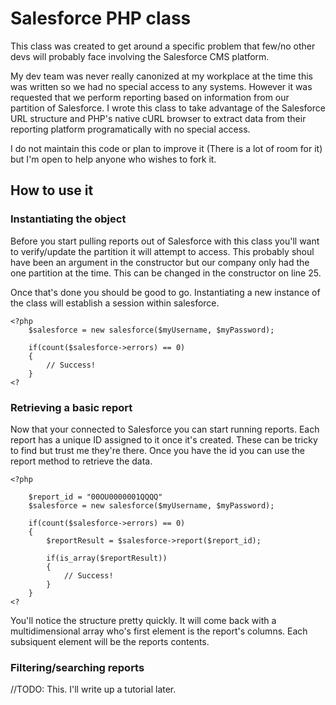 # Salesforce PHP class

This class was created to get around a specific problem that few/no other devs will probably face involving
the Salesforce CMS platform. 

My dev team was never really canonized at my workplace at the time this was written so we had no special 
access to any systems. However it was requested that we perform reporting based on information from our 
partition of Salesforce. I wrote this class to take advantage of the Salesforce URL structure and PHP's 
native cURL browser to extract data from their reporting platform programatically with no special access.

I do not maintain this code or plan to improve it (There is a lot of room for it) but I'm open to help 
anyone who wishes to fork it.


## How to use it

### Instantiating the object

Before you start pulling reports out of Salesforce with this class you'll want to verify/update the partition 
it will attempt to access. This probably shoul have been an argument in the constructor but our company only
had the one partition at the time. This can be changed in the constructor on line 25.

Once that's done you should be good to go. Instantiating a new instance of the class will establish a session
within salesforce.

```
<?php
	$salesforce = new salesforce($myUsername, $myPassword);
	
	if(count($salesforce->errors) == 0)
	{
		// Success!
	}
<?
```

### Retrieving a basic report

Now that your connected to Salesforce you can start running reports. Each report has a unique ID assigned 
to it once it's created. These can be tricky to find but trust me they're there. Once you have the id you 
can use the report method to retrieve the data.

```
<?php
	
	$report_id = "00OU0000001QQQQ"
	$salesforce = new salesforce($myUsername, $myPassword);
	
	if(count($salesforce->errors) == 0)
	{
		$reportResult = $salesforce->report($report_id);
		
		if(is_array($reportResult))
		{
			// Success!
		}
	}
<?
```

You'll notice the structure pretty quickly. It will come back with a multidimensional array who's first 
element is the report's columns. Each subsiquent element will be the reports contents.


### Filtering/searching reports

//TODO: This. I'll write up a tutorial later.
